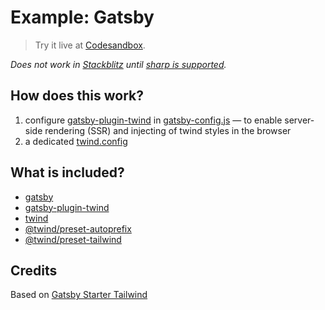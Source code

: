 # Example: Gatsby

> Try it live at [Codesandbox](https://githubbox.com/tw-in-js/twind/tree/next/examples/with-gatsby).

_Does not work in [Stackblitz](https://stackblitz.com/fork/github/tw-in-js/twind/tree/next/examples/with-gatsby) until [sharp is supported](https://github.com/stackblitz/webcontainer-core/issues/147)._

## How does this work?

1. configure [gatsby-plugin-twind](https://github.com/tw-in-js/twind/tree/next/packages/gatsby-plugin-twind) in [gatsby-config.js](./gatsby-config.js) — to enable server-side rendering (SSR) and injecting of twind styles in the browser
2. a dedicated [twind.config](./twind.config.js)

## What is included?

- [gatsby](https://www.npmjs.com/package/gatsby)
- [gatsby-plugin-twind](https://github.com/tw-in-js/twind/tree/next/packages/gatsby-plugin-twind)
- [twind](https://github.com/tw-in-js/twind/tree/next/packages/twind)
- [@twind/preset-autoprefix](https://github.com/tw-in-js/twind/tree/next/packages/preset-autoprefix)
- [@twind/preset-tailwind](https://github.com/tw-in-js/twind/tree/next/packages/preset-tailwind)

## Credits

Based on [Gatsby Starter Tailwind](https://github.com/taylorbryant/gatsby-starter-tailwind)
